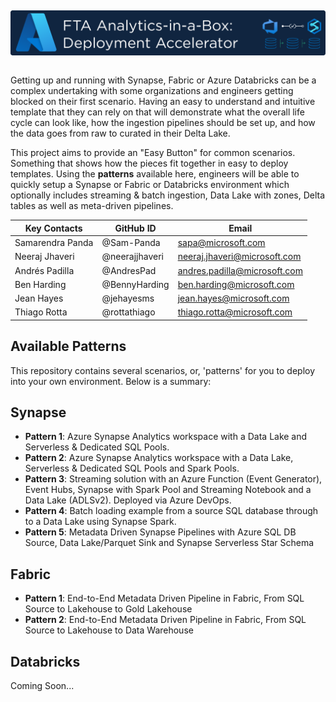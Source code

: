 ## <img src="Assets/images/ftaanalyticsinabox.png" alt="FTA Analytics-in-a-Box: Deployment Accelerator" style="float: left; margin-right:10px;" />
&nbsp;

Getting up and running with Synapse, Fabric or Azure Databricks can be a complex undertaking with some organizations and engineers getting blocked on their first scenario. Having an easy to understand and intuitive template that they can rely on that will demonstrate what the overall life cycle can look like, how the ingestion pipelines should be set up, and how the data goes from raw to curated in their Delta Lake.  

This project aims to provide an "Easy Button" for common scenarios. Something that shows how the pieces fit together in easy to deploy templates. Using the **patterns** available here, engineers will be able to quickly setup a Synapse or Fabric or Databricks environment which optionally includes streaming & batch ingestion, Data Lake with zones, Delta tables as well as meta-driven pipelines.

| Key Contacts | GitHub ID | Email |
|--------------|------|-----------|
| Samarendra Panda | @Sam-Panda | sapa@microsoft.com | 
| Neeraj Jhaveri | @neerajjhaveri | neeraj.jhaveri@microsoft.com | 
| Andrés Padilla | @AndresPad | andres.padilla@microsoft.com | 
| Ben Harding | @BennyHarding | ben.harding@microsoft.com
| Jean Hayes | @jehayesms | jean.hayes@microsoft.com |
| Thiago Rotta | @rottathiago | thiago.rotta@microsoft.com |

##
## Available Patterns
This repository contains several scenarios, or, 'patterns' for you to deploy into your own environment. Below is a summary:

## Synapse
* **Pattern 1**: Azure Synapse Analytics workspace with a Data Lake and Serverless & Dedicated SQL Pools.
* **Pattern 2**: Azure Synapse Analytics workspace with a Data Lake, Serverless & Dedicated SQL Pools and Spark Pools.
* **Pattern 3**: Streaming solution with an Azure Function (Event Generator), Event Hubs, Synapse with Spark Pool and Streaming Notebook and a Data Lake (ADLSv2). Deployed via Azure DevOps.
* **Pattern 4**: Batch loading example from a source SQL database through to a Data Lake using Synapse Spark.
* **Pattern 5**: Metadata Driven Synapse Pipelines with Azure SQL DB Source, Data Lake/Parquet Sink and Synapse Serverless Star Schema

## Fabric
* **Pattern 1**:  End-to-End Metadata Driven Pipeline in Fabric, From SQL Source to Lakehouse to Gold Lakehouse
* **Pattern 2**:  End-to-End Metadata Driven Pipeline in Fabric, From SQL Source to Lakehouse to Data Warehouse

## Databricks
Coming Soon...

